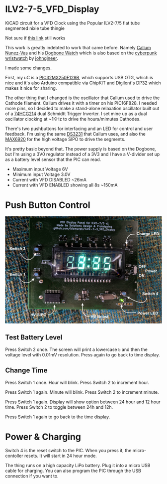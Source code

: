 # ILV2-7-5_VFD_Display
KiCAD circuit for a VFD Clock using the Popular ILV2-7/5 flat tube segmented nixie tube thingie

Not sure if [this link](https://www.ebay.com/itm/Lot-of-20-IVL2-7-5-IVL-VFD-DIGIT-CLOCK-DISPLAY-TUBE-GREEN-Tube-New-FREE-SHIPPING/252890205246?_trkparms=aid%3D222007%26algo%3DSIM.MBE%26ao%3D2%26asc%3D41375%26meid%3Dbe2e339f0da54301a07820f89799816e%26pid%3D100623%26rk%3D3%26rkt%3D6%26sd%3D192058830857&_trksid=p2047675.c100623.m-1) still works

This work is greatly indebted to work that came before. Namely
[Callum Nunez-Vas](https://callumnunesvaz.wordpress.com/) and his [Dogbone Watch](https://callumnunesvaz.wordpress.com/portfolio/dogbonevfd/) which is also based on the [cyberpunk wristwatch](http://www.johngineer.com/blog/?p=1595) by [johngineer](http://www.johngineer.com/blog/).

I made some changes.

First, my uC is a [PIC32MX250F128B](http://www.microchip.com/wwwproducts/en/PIC32MX250F128B), which supports USB OTG, which is nice and it's also Arduino compatible via ChipKIT and Digilent's [DP32](http://chipkit.net/wiki/index.php?title=ChipKIT_DP32) which makes it nice for sharing.

The other thing that I changed is the oscillator that Callum used to drive the Cathode filament. Callum drives it with a timer on his PIC16F828. I needed more pins, so I decided to make a stand-alone relaxation oscillator built out of a [74HCG214](https://www.mouser.com/ProductDetail/Nexperia/74HC2G14GV125/?qs=sGAEpiMZZMutVWjHE%2fYQwzJv2zzn7Nf7cpkcMgkB%2fH8%3d) dual Schmidtt Trigger Inverter. I set mine up as a dual oscillator clocking at ~1KHz to drive the hours/mimutes Cathodes. 

There's two pushbuttons for interfacing and an LED for control and user feedback. I'm using the same [DS3231](https://www.maximintegrated.com/en/products/digital/real-time-clocks/DS3231.html) that Callum uses, and also the [MAX6920](https://www.maximintegrated.com/en/products/power/display-power-control/MAX6920.html) for the high voltage SIPO to drive the segments.

It's pretty basic beyond that. The power supply is based on the Dogbone, but I'm using a 3V0 regulator instead of a 3V3 and I have a V-divider set up as a battery level sensor that the PIC can read. 

* Maximum input Voltage 6V
* Minimum input Voltage 3.0V
* Current with VFD DISABLED ~26mA
* Current with VFD ENABLED showing all 8s ~150mA


# Push Button Control

![PushButtons](assets/PushButtons.jpg)

## Test Battery Level
Press Switch 2 once. The screen will print a lowercase `b` and then the voltage level with 0.01mV resolution. Press again to go back to time display.

## Change Time
Press Switch 1 once. Hour will blink. Press Switch 2 to increment hour.

Press Switch 1 again. Minute will blink. Press Switch 2 to increment minute.

Press Switch 1 again. Display will show option between 24 hour and 12 hour time. Press Switch 2 to toggle between 24h and 12h.

Press Switch 1 again to go back to the time display.

# Power & Charging

Switch 4 is the reset switch to the PIC. When you press it, the micro-contoller resets. It will start in 24 hour mode.

The thing runs on a high capacity LiPo battery. Plug it into a micro USB cable for charging. You can also program the PIC through the USB connection if you want to.